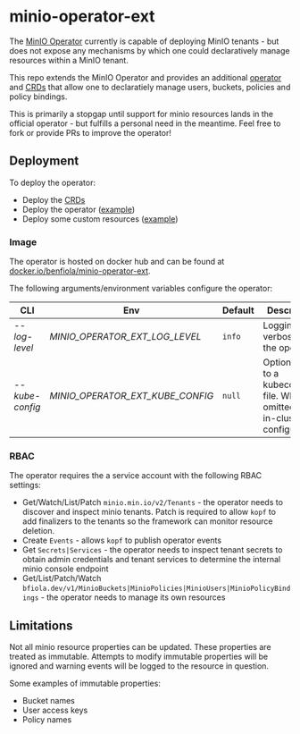 # minio-operator-ext

The [MinIO Operator](https://github.com/minio/operator) currently is capable of deploying MinIO tenants - but does not expose any mechanisms by which one could declaratively manage resources within a MinIO tenant.

This repo extends the MinIO Operator and provides an additional [operator](./operator) and [CRDs](./manifests/crds.yaml) that allow one to declaratiely manage users, buckets, policies and policy bindings.

This is primarily a stopgap until support for minio resources lands in the official operator - but fulfills a personal need in the meantime. Feel free to fork or provide PRs to improve the operator!

## Deployment

To deploy the operator:

- Deploy the [CRDs](./manifests/crds.yaml)
- Deploy the operator ([example](./manifests/example_deployment.yaml))
- Deploy some custom resources ([example](./manifests/example_resources.yaml))

### Image

The operator is hosted on docker hub and can be found at [docker.io/benfiola/minio-operator-ext](https://hub.docker.com/r/benfiola/minio-operator-ext).

The following arguments/environment variables configure the operator:

| CLI             | Env                              | Default | Description                                                                      |
| --------------- | -------------------------------- | ------- | -------------------------------------------------------------------------------- |
| _--log-level_   | _MINIO_OPERATOR_EXT_LOG_LEVEL_   | `info`  | Logging verbosity for the operator                                               |
| _--kube-config_ | _MINIO_OPERATOR_EXT_KUBE_CONFIG_ | `null`  | Optional path to a kubeconfig file. When omitted, uses in-cluster configuration. |

### RBAC

The operator requires the a service account with the following RBAC settings:

- Get/Watch/List/Patch `minio.min.io/v2/Tenants` - the operator needs to discover and inspect minio tenants. Patch is required to allow `kopf` to add finalizers to the tenants so the framework can monitor resource deletion.
- Create `Events` - allows `kopf` to publish operator events
- Get `Secrets|Services` - the operator needs to inspect tenant secrets to obtain admin credentials and tenant services to determine the internal minio console endpoint
- Get/List/Patch/Watch `bfiola.dev/v1/MinioBuckets|MinioPolicies|MinioUsers|MinioPolicyBindings` - the operator needs to manage its own resources

## Limitations

Not all minio resource properties can be updated. These properties are treated as immutable. Attempts to modify immutable properties will be ignored and warning events will be logged to the resource in question.

Some examples of immutable properties:

- Bucket names
- User access keys
- Policy names
